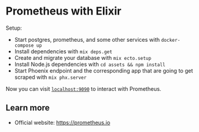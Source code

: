 # Prometheus with Elixir

Setup:

- Start postgres, prometheus, and some other services with `docker-compose up`
- Install dependencies with `mix deps.get`
- Create and migrate your database with `mix ecto.setup`
- Install Node.js dependencies with `cd assets && npm install`
- Start Phoenix endpoint and the corresponding app that are going to get scraped with `mix phx.server`

Now you can visit [`localhost:9090`](http://localhost:9090) to interact with Prometheus.

## Learn more

- Official website: https://prometheus.io
